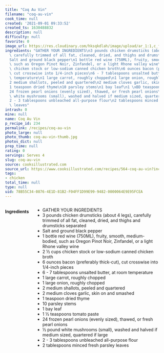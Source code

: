 ```yaml
---
title: "Coq Au Vin"
filename: "coq-au-vin"
cook_time: null
created: '2021-09-01 09:33:52'
created_ts: 1630488832
description: null
difficulty: null
favorite: 0
image_url: https://res.cloudinary.com/hksqkdlah/image/upload/ar_1:1,c_fill,dpr_2.0,f_auto,fl_lossy.progressive.strip_profile,g_faces:auto,q_auto:low,w_344/2940_coqauvin-article
ingredients: "GATHER YOUR INGREDIENTS\n3 pounds chicken drumsticks (about 4 legs),\
  \ carefully trimmed of all fat, cleaned, dried, and thighs and drumsticks separated\n\
  Salt and ground black pepper\n1 bottle red wine (750ML), fruity, smooth, medium-bodied,\
  \ such as Oregon Pinot Noir, Zinfandel, or a light Rhone valley wine\n2 \xBD cups\
  \ chicken stock or low-sodium canned chicken broth\n6 ounces bacon (preferably thick-cut),\
  \ cut crosswise into 1/4-inch pieces\n6 - 7 tablespoons unsalted butter, at room\
  \ temperature\n1 large carrot, roughly chopped\n1 large onion, roughly chopped\n\
  2 medium shallots, peeled and quartered\n2 medium cloves garlic, skin on and smashed\n\
  1 teaspoon dried thyme\n10 parsley stems\n1 bay leaf\n1 \xBD teaspoons tomato paste\n\
  24 frozen pearl onions (evenly sized), thawed, or fresh pearl onions\n\xBD pound\
  \ white mushrooms (small), washed and halved if medium sized, quartered if large\n\
  2 - 3 tablespoons unbleached all-purpose flour\n2 tablespoons minced fresh parsley\
  \ leaves"
intrash: 0
mine: null
name: Coq Au Vin
p_recipe_id: 234
permalink: /recipes/coq-au-vin
photo_large: null
photo_thumb: coq-au-vin-thumb.jpg
photos_dict: null
prep_time: null
rating: 0
servings: Serves 4
slug: coq-au-vin
source: cooksillustrated.com
source_url: https://www.cooksillustrated.com/recipes/564-coq-au-vin?incode=MCSCM00L0&ref=new_search_experience_17
tags:
- chicken
total_time: null
type: null
uid: 78B55C34-0876-4E1D-81B2-F04FF1D99E99-9482-0000064E9E95FCEA
---
```

<div class="columns large-7 small-12" id="writeup">	</div><!-- #writeup -->
</div><!-- #row-one -->
<div class="row" id="row-two">	<div class="columns large-4 small-12" id="ingredients"><h4>Ingredients</h4><div class="box box-ingredients content"><ul>
<li>GATHER YOUR INGREDIENTS</li>
<li>3 pounds chicken drumsticks (about 4 legs), carefully trimmed of all fat, cleaned, dried, and thighs and drumsticks separated</li>
<li>Salt and ground black pepper</li>
<li>1 bottle red wine (750ML), fruity, smooth, medium-bodied, such as Oregon Pinot Noir, Zinfandel, or a light Rhone valley wine</li>
<li>2 ½ cups chicken stock or low-sodium canned chicken broth</li>
<li>6 ounces bacon (preferably thick-cut), cut crosswise into 1/4-inch pieces</li>
<li>6 - 7 tablespoons unsalted butter, at room temperature</li>
<li>1 large carrot, roughly chopped</li>
<li>1 large onion, roughly chopped</li>
<li>2 medium shallots, peeled and quartered</li>
<li>2 medium cloves garlic, skin on and smashed</li>
<li>1 teaspoon dried thyme</li>
<li>10 parsley stems</li>
<li>1 bay leaf</li>
<li>1 ½ teaspoons tomato paste</li>
<li>24 frozen pearl onions (evenly sized), thawed, or fresh pearl onions</li>
<li>½ pound white mushrooms (small), washed and halved if medium sized, quartered if large</li>
<li>2 - 3 tablespoons unbleached all-purpose flour</li>
<li>2 tablespoons minced fresh parsley leaves</li>
</ul>
</div>	</div>	<div class="columns large-6 small-12" id="directions">	</div>